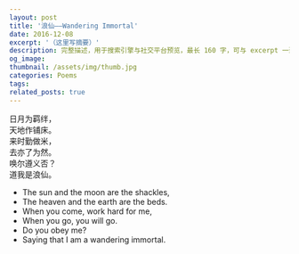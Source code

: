 ```yaml
---
layout: post
title: '浪仙——Wandering Immortal'
date: 2016-12-08
excerpt: '（这里写摘要）'
description: 完整描述，用于搜索引擎与社交平台预览，最长 160 字，可与 excerpt 一致
og_image: 
thumbnail: /assets/img/thumb.jpg
categories: Poems
tags: 
related_posts: true
---
```


日月为羁绊，  
天地作铺床。  
来时勤做米，  
去亦了为然。  
唤尔遵义否？  
道我是浪仙。

- The sun and the moon are the shackles,
- The heaven and the earth are the beds.
- When you come, work hard for me,
- When you go, you will go.
- Do you obey me?
- Saying that I am a wandering immortal.
